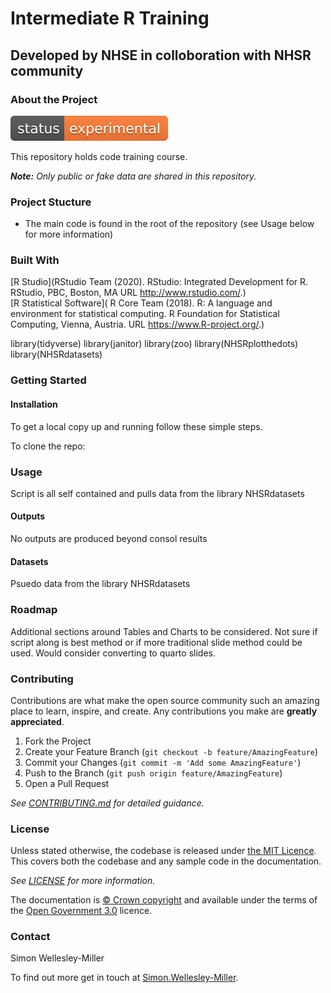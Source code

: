 # Intermediate R Training
## Developed by NHSE in colloboration with NHSR community

### About the Project

[![status: experimental](https://github.com/GIScience/badges/raw/master/status/experimental.svg)](https://github.com/GIScience/badges#experimental)

This repository holds code training course.

_**Note:** Only public or fake data are shared in this repository._

### Project Stucture

- The main code is found in the root of the repository (see Usage below for more information)

### Built With

[R Studio](RStudio Team (2020). RStudio: Integrated Development for R. RStudio, PBC, Boston, MA URL http://www.rstudio.com/.)  
[R Statistical Software](  R Core Team (2018). R: A language and environment for statistical computing. R Foundation for Statistical Computing, Vienna, Austria. URL https://www.R-project.org/.)


library(tidyverse)
library(janitor)
library(zoo)
library(NHSRplotthedots)
library(NHSRdatasets)

### Getting Started

#### Installation

To get a local copy up and running follow these simple steps.

To clone the repo:

### Usage

Script is all self contained and pulls data from the library NHSRdatasets

#### Outputs
No outputs are produced beyond consol results

#### Datasets
Psuedo data from the library NHSRdatasets

### Roadmap
Additional sections around Tables and Charts to be considered.
Not sure if script along is best method or if more traditional slide method could be used.  Would consider converting to quarto slides.

### Contributing

Contributions are what make the open source community such an amazing place to learn, inspire, and create. Any contributions you make are **greatly appreciated**.

1. Fork the Project
2. Create your Feature Branch (`git checkout -b feature/AmazingFeature`)
3. Commit your Changes (`git commit -m 'Add some AmazingFeature'`)
4. Push to the Branch (`git push origin feature/AmazingFeature`)
5. Open a Pull Request

_See [CONTRIBUTING.md](./CONTRIBUTING.md) for detailed guidance._

### License

Unless stated otherwise, the codebase is released under [the MIT Licence][mit].
This covers both the codebase and any sample code in the documentation.

_See [LICENSE](./LICENSE) for more information._

The documentation is [© Crown copyright][copyright] and available under the terms
of the [Open Government 3.0][ogl] licence.

[mit]: LICENCE
[copyright]: http://www.nationalarchives.gov.uk/information-management/re-using-public-sector-information/uk-government-licensing-framework/crown-copyright/
[ogl]: http://www.nationalarchives.gov.uk/doc/open-government-licence/version/3/

### Contact
Simon Wellesley-Miller

To find out more  get in touch at [Simon.Wellesley-Miller](mailto:simon.wellesley-miller@nhs.net).

